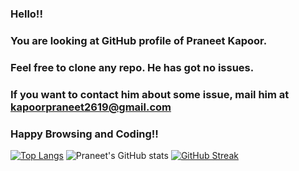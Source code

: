### Hello!!  
### You are looking at GitHub profile of Praneet Kapoor.  
### Feel free to clone any repo. He has got no issues.  
### If you want to contact him about some issue, mail him at kapoorpraneet2619@gmail.com  
### Happy Browsing and Coding!!
  
[![Top Langs](https://github-readme-stats.vercel.app/api/top-langs/?username=PraneetKapoor2619&langs_count=10&hide=Vim+script&theme=dark)](https://github.com/PraneetKapoor2619/github-readme-stats)
![Praneet's GitHub stats](https://github-readme-stats.vercel.app/api?username=PraneetKapoor2619&show_icons=true&theme=dark&ring=3BFF00)
[![GitHub Streak](http://github-readme-streak-stats.herokuapp.com?user=PraneetKapoor2619&date_format=j%20M%5B%20Y%5D&theme=dark&ring=3BFF00)](https://git.io/streak-stats)
